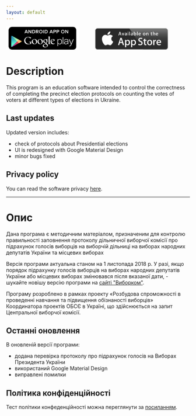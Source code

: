 ```yaml
---
layout: default
---
```


<div style="margin:auto;">
<a href="https://play.google.com/store/apps/details?id=com.pro_media.dvk_calc"><img src="./assets/images/android.png"/ style="width: 200px; height: auto; margin-right: 40px"></a>
<a href="https://itunes.apple.com/us/app/%D0%BF%D1%80%D0%BE%D1%82%D0%BE%D0%BA%D0%BE%D0%BB-%D0%B4%D0%B2%D0%BA/id1163246707?ls=1&mt=8"><img src="./assets/images/apple.png"/ style="width: 200px; height: auto; margin-right: 40px"></a>
</div>

# Description

This program is an education software intended to control the correctness of completing the precinct election protocols on counting the votes of voters at different types of elections in Ukraine.

## Last updates

Updated version includes:

* check of protocols about Presidential elections
* UI is redesigned with Google Material Design
* minor bugs fixed

## Privacy policy

You can read the software privacy [here](./privacy.html).

* * *

# Опис

Дана програма є методичним матеріалом, призначеним для контролю правильності заповнення протоколу дільничної виборчої комісії про підрахунок голосів виборців на виборчій дільниці на виборах народних депутатів України та місцевих виборах

Версія програми актуальна станом на 1 листопада 2018 р. У разі, якщо порядок підрахунку голосів виборців на виборах народних депутатів України або місцевих виборах змінювався після вказаної дати, - шукайте новішу версію програми на [сайті "Виборком"](http://vyborkom.org).

Програму розроблено в рамках проекту «Розбудова спроможності в проведенні навчання та підвищення обізнаності виборців» Координатора проектів ОБСЄ в Україні, що здійснюється на запит Центральної виборчої комісії.

## Останні оновлення

В оновленій версії програми:

- додана перевірка протоколу про підрахунок голосів на Виборах Президента України
- використаний Google Material Design
- виправлені помилки

## Політика конфіденційності

Тест політики конфеденційності можна переглянути за [посиланням](./privacy.html).
